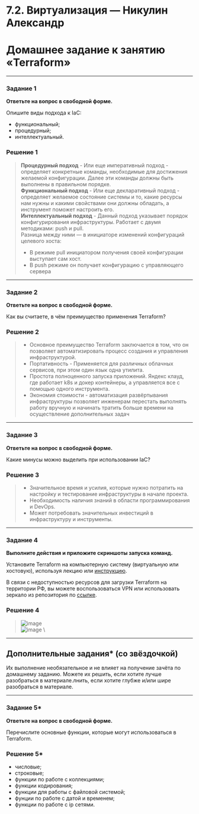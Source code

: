 # 7.2. Виртуализация — Никулин Александр
# Домашнее задание к занятию «Terraform»

---
### Задание 1

**Ответьте на вопрос в свободной форме.**

Опишите виды подхода к IaC:

 * функциональный;
 * процедурный;
 * интеллектуальный.

### Решение 1

> **Процедурный подход** - Или еще императивный подход - определяет конкретные команды, необходимые для достижения желаемой конфигурации. Далее эти команды должны быть выполнены в правильном порядке. \
> **Функциональный подход** - Или еще декларативный подход - определяет желаемое состояние системы и то, какие ресурсы нам нужны и какими свойствами они должны обладать, а инструмент поможет настроить его. \
> **Интеллектуальный подход** - Данный подход указывает порядок конфигурирования инфраструктуры. Работает с двумя методиками: push и pull. \
> Разница между ними — в инициаторе изменений конфигураций целевого хоста:
> + В режиме pull инициатором получения своей конфигурации выступает сам хост.
> + В push режиме он получает конфигурацию с управляющего сервера

---

### Задание 2

**Ответьте на вопрос в свободной форме.**

Как вы считаете, в чём преимущество применения Terraform?

### Решение 2
> + Основное преимущество Terraform заключается в том, что он позволяет автоматизировать процесс создания и управления инфраструктурой.
> + Портативность - Применяется для различных облачных сервисов, при этом один язык одна утилита.
> + Простота полноценного запуска приложений. Яндекс клауд, где работает k8s и докер контейнеры, а управляется все с помощью одного инструмента.
> + Экономия стоимости - автоматизация развёртывания инфраструктуры позволяет инженерам перестать выполнять работу вручную и начинать тратить больше времени на осуществление дополнительных задач
---

### Задание 3

**Ответьте на вопрос в свободной форме.**

Какие минусы можно выделить при использовании IaC?

### Решение 3

> + Значительное время и усилия, которые нужно потратить на настройку и тестирование инфраструктуры в начале проекта.
> + Необходимость наличия знаний в области программирования и DevOps.
> + Может потребовать значительных инвестиций в инфраструктуру и инструменты.

---

### Задание 4

**Выполните действия и приложите скриншоты запуска команд.**

Установите Terraform на компьютерную систему (виртуальную или хостовую), используя лекцию или [инструкцию](https://learn.hashicorp.com/tutorials/terraform/install-cli).    

В связи с недоступностью ресурсов для загрузки Terraform на территории РФ, вы можете  воспользоваться VPN или использовать зеркало из репозитория по [ссылке](https://github.com/netology-code/devops-materials).

### Решение 4

> ![image](https://github.com/ADNikulin/netology/assets/44374132/71689490-dd1d-43f8-8849-9191392158ca) \
> ![image](https://github.com/ADNikulin/netology/assets/44374132/c5d66138-5eaf-4995-bd2f-52f2141906b2) \

---

## Дополнительные задания* (со звёздочкой)

Их выполнение необязательное и не влияет на получение зачёта по домашнему заданию. Можете их решить, если хотите лучше разобраться в материале.лнить, если хотите глубже и/или шире разобраться в материале.

---

### Задание 5*

**Ответьте на вопрос в свободной форме.**

Перечислите основные функции, которые могут использоваться в Terraform. 

### Решение 5*
* числовые;
* строковые;
* функции по работе с коллекциями;
* функции кодирования;
* функции для работы с файловой системой;
* фунции по работе с датой и временем;
* функции по работе с ip сетями.
